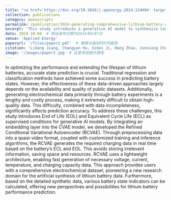 ```yaml
---
title: "<a href='https://doi.org/10.1016/j.apenergy.2024.124604' target='_blank'>Generating Comprehensive Lithium Battery Charging Data with Generative AI</a>"
collection: publications
category: manuscripts
permalink: /publication/2024-generating-comprehensive-lithium-battery-data
excerpt: 'This study introduces a generative AI model to synthesize comprehensive lithium battery charging data, addressing the challenges of data incompleteness and high-quality dataset generation.'
date: 2024-10-04  # 假设发布日期为2024年4月7日
venue: 'Applied Energy'
paperurl: '/files/paper2.pdf'  # 替换为指向PDF的路径
citation: 'Lidang Jiang, Changyan Hu, Sibei Ji, Hang Zhao, Junxiong Chen, Ge He. (2024). "Generating Comprehensive Lithium Battery Charging Data with Generative AI." <i>Applied Energy</i>, 377:124604, 2025.'
image: '/images/paper2.jpg' # 这里添加图片路径
---
```


In optimizing the performance and extending the lifespan of lithium batteries, accurate state prediction is crucial. Traditional regression and classification methods have achieved some success in predicting battery states. However, the effectiveness of these data-driven approaches largely depends on the availability and quality of public datasets. Additionally, generating electrochemical data primarily through battery experiments is a lengthy and costly process, making it extremely difficult to obtain high-quality data. This difficulty, combined with data incompleteness, significantly affects prediction accuracy. To address these challenges, this study introduces End of Life (EOL) and Equivalent Cycle Life (ECL) as supervised conditions for generative AI models. By integrating an embedding layer into the CVAE model, we developed the Refined Conditional Variational Autoencoder (RCVAE). Through preprocessing data into a quasi-video format, coupled with customized training and inference algorithms, the RCVAE generates the required charging data in real time based on the battery’s ECL and EOL. This avoids storing irrelevant information, saving space and resources. RCVAE uses a lightweight architecture, enabling fast generation of necessary voltage, current, temperature, and charging capacity data. This approach provides users with a comprehensive electrochemical dataset, pioneering a new research domain for the artificial synthesis of lithium battery data. Furthermore, based on the detailed synthetic data, various battery state indicators can be calculated, offering new perspectives and possibilities for lithium battery performance prediction.